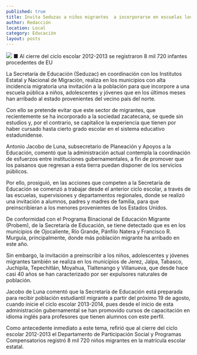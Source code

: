 ```yaml
---
published: true
title: Invita Seduzac a niños migrantes  a incorporarse en escuelas locales
author: Redacción
location: Local
category: Educación
layout: posts
---
```


![](http://i.imgur.com/ecHWwX0m.jpg)
■ Al cierre del ciclo escolar 2012-2013 se registraron 8 mil 720 infantes procedentes de EU 

La Secretaría de Educación (Seduzac) en coordinación con los Institutos Estatal y Nacional de Migración, realiza en los municipios con alta incidencia migratoria una invitación a la población para que incorpore a una escuela pública a niños, adolescentes y jóvenes que en los últimos meses han arribado al estado provenientes del vecino país del norte.

Con ello se pretende evitar que este sector de migrantes, que recientemente se ha incorporado a la sociedad zacatecana, se quede sin estudios y, por el contrario, se capitalice la experiencia que tienen por haber cursado hasta cierto grado escolar en el sistema educativo estadunidense.

Antonio Jacobo de Luna, subsecretario de Planeación y Apoyos a la Educación, comentó que la administración actual contempla la coordinación de esfuerzos entre instituciones gubernamentales, a fin de promover que los paisanos que regresan a esta tierra puedan disponer de los servicios públicos.

Por ello, prosiguió, en las acciones que competen a la Secretaría de Educación se comenzó a trabajar desde el anterior ciclo escolar, a través de las escuelas, supervisiones y departamentos regionales, donde se realizó una invitación a alumnos, padres y madres de familia, para que preinscribieran a los menores provenientes de los Estados Unidos.

De conformidad con el Programa Binacional de Educación Migrante (Probem), de la Secretaría de Educación, se tiene detectado que es en los municipios de Ojocaliente, Río Grande, Pánfilo Natera y Francisco R. Murguía, principalmente, donde más población migrante ha arribado en este año. 

Sin embargo, la invitación a preinscribir a los niños, adolescentes y jóvenes migrantes también se realiza en los municipios de Jerez, Jalpa, Tabasco, Juchipila, Tepechitlán, Moyahua, Tlaltenango y Villanueva, que desde hace casi 40 años se han caracterizado por ser expulsores naturales de población.

Jacobo de Luna comentó que la Secretaría de Educación está preparada para recibir población estudiantil migrante a partir del próximo 19 de agosto, cuando inicie el ciclo escolar 2013-2014,  pues desde el inicio de esta administración gubernamental se han promovido cursos de capacitación en idioma inglés para profesores que tienen alumnos con este perfil.

Como antecedente inmediato a este tema, refirió que al cierre del ciclo escolar 2012-2013 el Departamento de Participación Social y Programas Compensatorios registró 8 mil 720 niños migrantes en la matrícula escolar estatal. 

